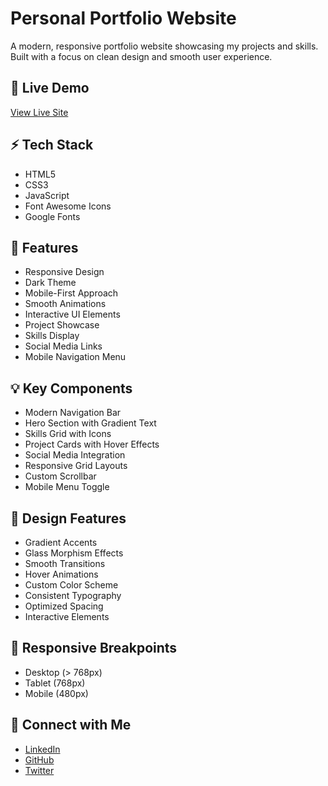 # Personal Portfolio Website

A modern, responsive portfolio website showcasing my projects and skills. Built with a focus on clean design and smooth user experience.

## 🚀 Live Demo
[View Live Site](https://nikhilnandanwar.netlify.app/)

## ⚡ Tech Stack

- HTML5
- CSS3
- JavaScript
- Font Awesome Icons
- Google Fonts

## 🎯 Features

- Responsive Design
- Dark Theme
- Mobile-First Approach
- Smooth Animations
- Interactive UI Elements
- Project Showcase
- Skills Display
- Social Media Links
- Mobile Navigation Menu

## 💡 Key Components

- Modern Navigation Bar
- Hero Section with Gradient Text
- Skills Grid with Icons
- Project Cards with Hover Effects
- Social Media Integration
- Responsive Grid Layouts
- Custom Scrollbar
- Mobile Menu Toggle

## 🎨 Design Features

- Gradient Accents
- Glass Morphism Effects
- Smooth Transitions
- Hover Animations
- Custom Color Scheme
- Consistent Typography
- Optimized Spacing
- Interactive Elements

## 📱 Responsive Breakpoints

- Desktop (> 768px)
- Tablet (768px)
- Mobile (480px)

## 🤝 Connect with Me

- [LinkedIn](https://www.linkedin.com/in/nikhil-nandanwar-b5969b25b/)
- [GitHub](https://github.com/nikhilnandanwar429)
- [Twitter](https://x.com/NikhilNand429)
